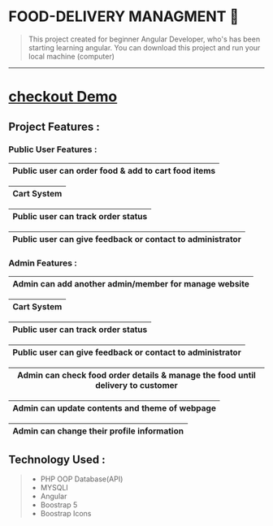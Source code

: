 # FOOD-DELIVERY MANAGMENT 🥇
> This project created for beginner Angular Developer, who's has been  starting learning angular.
> You can download this project and run your local machine (computer)
<hr>

# <a href="https://dontknew.github.io/food-delivery" target="blank"> checkout Demo </a>

## Project Features :
### Public User Features :
| Public user can order food & add to cart food items|
| ------------- |

| Cart System  |
| ------------- |

| Public user can track order status  |
| ------------- |

| Public user can give feedback or contact to administrator  |
| ------------- |

### Admin Features :

| Admin can add another admin/member for manage website |
| ------------- |

| Cart System  |
| ------------- |

| Public user can track order status  |
| ------------- |

| Public user can give feedback or contact to administrator  |
| ------------- |

|  Admin can check food order details & manage the food until delivery to customer  |
| ------------- |

|  Admin can update  contents and theme of webpage   |
| ------------- |

|  Admin can change their profile information   |
| ------------- |



## Technology Used :
> * PHP OOP Database(API)
> * MYSQLI
> * Angular
> * Boostrap 5
> * Boostrap Icons
